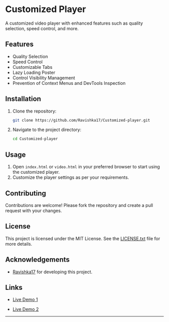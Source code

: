 # Customized Player

A customized video player with enhanced features such as quality selection, speed control, and more.

## Features

- Quality Selection
- Speed Control
- Customizable Tabs
- Lazy Loading Poster
- Control Visibility Management
- Prevention of Context Menus and DevTools Inspection

## Installation

1. Clone the repository:
   ```sh
   git clone https://github.com/Ravishka17/Customized-player.git
   ```
2. Navigate to the project directory:
   ```sh
   cd Customized-player
   ```

## Usage

1. Open `index.html` or `video.html` in your preferred browser to start using the customized player.
2. Customize the player settings as per your requirements.

## Contributing

Contributions are welcome! Please fork the repository and create a pull request with your changes.

## License

This project is licensed under the MIT License. See the [LICENSE.txt](https://github.com/Ravishka17/Customized-player/blob/main/LICENSE.txt) file for more details. 

## Acknowledgements

- [Ravishka17](https://github.com/Ravishka17) for developing this project.

## Links

- [Live Demo 1](https://customized-player.vercel.app)

- [Live Demo 2](https://customized-player.vercel.app/video)

---
